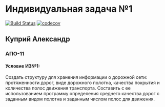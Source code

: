 # Индивидуальная задача №1 
[![Build Status](https://travis-ci.com/SanSanchezzz/technopark_c_cpp_homework.svg?token=byWvwnUjCcjWHoxTFz2v&branch=branch_it_1)](https://travis-ci.com/SanSanchezzz/technopark_c_cpp_homework)
[![codecov](https://codecov.io/gh/SanSanchezzz/technopark_c_cpp_homework/branch/branch_it_1/graph/badge.svg?token=MNDMBEIHJR)](https://codecov.io/gh/SanSanchezzz/technopark_c_cpp_homework/branch/branch_it_1)
## Куприй Александр
### АПО-11
#### Условие ИЗ№1:

Создать структуру для хранения информации о дорожной сети: протяженности дорог, виде дорожного полотна, качества покрытия и количества полос движения транспорта. Составить с ее использованием программу определения среднего качества дорог с заданным видом полотна и заданным числом полос для движения.
